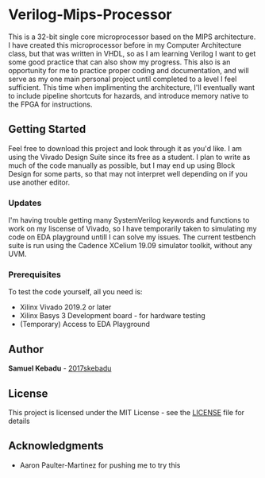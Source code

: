 # Verilog-Mips-Processor

This is a 32-bit single core microprocessor based on the MIPS architecture. I have created this microprocessor before in my Computer Architecture class, but that was written in VHDL, so as I am learning Verilog I want to get some good practice that can also show my progress. This also is an opportunity for me to practice proper coding and documentation, and will serve as my one main personal project until completed to a level I feel sufficient. This time when implimenting the architecture, I'll eventually want to include pipeline shortcuts for hazards, and introduce memory native to the FPGA for instructions. 

## Getting Started

Feel free to download this project and look through it as you'd like. I am using the Vivado Design Suite since its free as a student. I plan to write as much of the code manually as possible, but I may end up using Block Design for some parts, so that may not interpret well depending on if you use another editor. 

### Updates
I'm having trouble getting many SystemVerilog keywords and functions to work on my liscense of Vivado, so I have temporarily taken to simulating my code on EDA playground untill I can solve my issues. The current testbench suite is run using the Cadence XCelium 19.09 simulator toolkit, without any UVM. 

### Prerequisites
To test the code yourself, all you need is:

* Xilinx Vivado 2019.2 or later
* Xilinx Basys 3 Development board - for hardware testing
* (Temporary) Access to EDA Playground

## Author

**Samuel Kebadu** - [2017skebadu](https://github.com/2017skebadu)

## License

This project is licensed under the MIT License - see the [LICENSE](LICENSE) file for details

## Acknowledgments

* Aaron Paulter-Martinez for pushing me to try this

